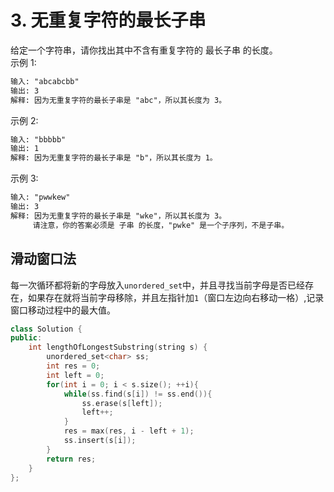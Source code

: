# 3. 无重复字符的最长子串

给定一个字符串，请你找出其中不含有重复字符的 最长子串 的长度。  
示例 1:

```md
输入: "abcabcbb"
输出: 3
解释: 因为无重复字符的最长子串是 "abc"，所以其长度为 3。
```

示例 2:

```md
输入: "bbbbb"
输出: 1
解释: 因为无重复字符的最长子串是 "b"，所以其长度为 1。
```

示例 3:

```md
输入: "pwwkew"
输出: 3
解释: 因为无重复字符的最长子串是 "wke"，所以其长度为 3。
     请注意，你的答案必须是 子串 的长度，"pwke" 是一个子序列，不是子串。
```

## 滑动窗口法

每一次循环都将新的字母放入`unordered_set`中，并且寻找当前字母是否已经存在，如果存在就将当前字母移除，并且左指针加`1`（窗口左边向右移动一格）,记录窗口移动过程中的最大值。

```cpp
class Solution {
public:
    int lengthOfLongestSubstring(string s) {
        unordered_set<char> ss;
        int res = 0;
        int left = 0;
        for(int i = 0; i < s.size(); ++i){
            while(ss.find(s[i]) != ss.end()){
                ss.erase(s[left]);
                left++;
            }
            res = max(res, i - left + 1);
            ss.insert(s[i]);
        }
        return res;
    }
};
```
